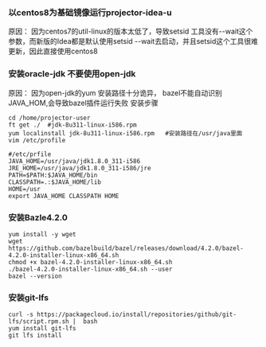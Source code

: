 ### 以centos8为基础镜像运行projector-idea-u
原因： 因为centos7的util-linux的版本太低了，导致setsid 工具没有--wait这个参数，而新版的Idea都是默认使用setsid --wait去启动，并且setsid这个工具很难更新，因此直接使用centos8

### 安装oracle-jdk 不要使用open-jdk  
原因： 因为open-jdk的yum 安装路径十分诡异， bazel不能自动识别JAVA_HOM,会导致bazel插件运行失败
安装步骤
```
cd /home/projector-user
ft get ./  #jdk-8u311-linux-i586.rpm
yum localinstall jdk-8u311-linux-i586.rpm   #安装路径在/usr/java里面
vim /etc/profile

#/etc/prfile
JAVA_HOME=/usr/java/jdk1.8.0_311-i586
JRE_HOME=/usr/java/jdk1.8.0_311-i586/jre
PATH=$PATH:$JAVA_HOME/bin
CLASSPATH=.:$JAVA_HOME/lib
HOME=/usr
export JAVA_HOME CLASSPATH HOME

```

### 安装Bazle4.2.0
```
yum install -y wget
wget https://github.com/bazelbuild/bazel/releases/download/4.2.0/bazel-4.2.0-installer-linux-x86_64.sh
chmod +x bazel-4.2.0-installer-linux-x86_64.sh
./bazel-4.2.0-installer-linux-x86_64.sh --user
bazel --version
```

### 安装git-lfs
```
curl -s https://packagecloud.io/install/repositories/github/git-lfs/script.rpm.sh |  bash
yum install git-lfs
git lfs install
```
